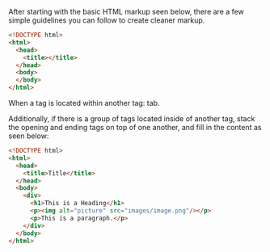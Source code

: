 After starting with the basic HTML markup seen below, there are a few simple guidelines you can follow to create cleaner markup.

``` html
<!DOCTYPE html>
<html>
  <head>
    <title></title>
  </head>
  <body>
  </body>
</html>
```

When a tag is located within another tag: tab.

Additionally, if there is a group of tags located inside of another tag, stack the opening and ending tags on top of one another, and fill in the content as seen below:

``` html
<!DOCTYPE html>
<html>
  <head>
    <title>Title</title>
  </head>
  <body>
    <div>
      <h1>This is a Heading</h1>
      <p><img alt="picture" src="images/image.png"/></p>
      <p>This is a paragraph.</p>
    </div>
  </body>
</html>
```
